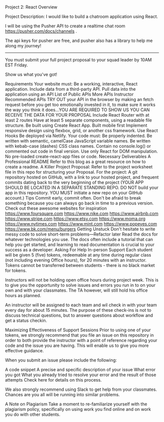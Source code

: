 Project 2: React
Overview

Project Description: I would like to build a chatroom application using React.

I will be using the Pusher API to create a realtime chat room https://pusher.com/docs/channels .

The api keys for pusher are free, and pusher also has a library to help me along my journey!

-------
You must submit your full project proposal to your squad leader by 10AM EST Friday.

Show us what you've got!

Requirements
Your website must:
Be a working, interactive, React application.
Include data from a third-party API.
Pull data into the application using an API
List of Public APIs
More APIs
Instructor Recommended APIs
TRY OUT your API in the browser by making an fetch request before you get too emotionally invested in it, to make sure it works the way you think it does...YOU ARE REQUIRED TO SHOW US YOU CAN RECEIVE THE DATA FOR YOUR PROPOSAL
Include React Router with at least 2 routes
Have at least 5 separate components, using a readable file structure.
Be built using Create React App.
Built mobile first
Implement responsive design using flexbox, grid, or another css framework.
Use React Hooks
Be deployed via Netlify.
Your code must:
Be properly indented.
Be written with semantic, camelCase JavaScript variable names.
Be written with kebab-case (dashes) CSS class names.
Contain no console.log() or commented out code in final version.
Use only React for DOM manipulation.
No pre-loaded create-react-app files or code.
Necessary Deliverables
A Professional README
Refer to this blog as a great resource on how to create a readme.
A Killer Project Proposal:
Refer to the project worksheet file in this repo for structuring your Proposal.
For the project:
A git repository hosted on GitHub, with a link to your hosted project, and frequent commits dating back to the very beginning of the project (YOUR APP SHOULD BE LOCATED IN A SEPARATE STANDING REPO. DO NOT build your app in this repository. YOU MUST initiate a new repo on your GitHub account.)
Tips
Commit early, commit often. Don't be afraid to break something because you can always go back in time to a previous version.
Check out these awesome websites for inspiration
https://www.foursquare.com
https://www.nike.com
https://www.airbnb.com
https://www.stripe.com
https://www.etsy.com
https://www.moma.org
https://www.nytimes.com
https://www.mint.com
https://www.popeyes.com
https://www.bk.com/menu/burgers
Getting Unstuck
Don't hesitate to write messy code to solve short-term problems—Refactor later
Read the docs for whatever technologies you use. The docs often include a tutorial that can help you get started, and learning to read documentation is crucial to your success as a developer.
Asking For Help
In-person Support
Each student will be given 5 (five) tokens, redeemable at any time during regular class (not including evening Office hours), for 20 minutes with an instructor. Tokens cannot be transferred between students - there is no black market for tokens.

Instructors will not be holding open office hours during project week. This is to give you the opportunity to solve issues and errors you run in to on your own and with your classmates. The TA however, will still hold his office hours as planned.

An instructor will be assigned to each team and wil check in with your team every day for about 15 minutes. The purpose of these check-ins is not to discuss technical questions, but to answer questions about workflow and get a status checkin.

Maximizing Effectiveness of Support Sessions
Prior to using one of your tokens, we strongly recommend that you file an issue on this repository in order to both provide the instructor with a point of reference regarding your code and the issue you are having. This will enable us to give you more effective guidance.

When you submit an issue please include the following:

A code snippet
A precise and specific description of your issue
What error you got
What you already tried to resolve your error and the result of those attempts
Check here for details on this process.

We also strongly recommend using Slack to get help from your classmates. Chances are you all will be running into similar problems.

A Note on Plagiarism
Take a moment to re-familiarize yourself with the plagiarism policy, specifically on using work you find online and on work you do with other students.